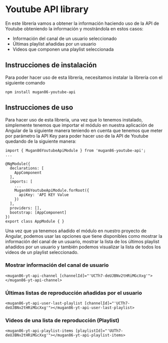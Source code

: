 # Youtube API library

En este librería vamos a obtener la información haciendo uso de la API de Youtube obteniendo la información y mostrándola en estos casos:

* Información del canal de un usuario seleccionado
* Últimas playlist añadidas por un usuario
* Videos que componen una playlist seleccionada

## Instrucciones de instalación

Para poder hacer uso de esta librería, necesitamos instalar la librería con el siguiente comando
```
npm install mugan86-youtube-api
```

## Instrucciones de uso

Para hacer uso de esta librería, una vez que lo tenemos instalado, simplemente tenemos que importar el módulo en nuestra aplicación de Angular de la siguiente manera teniendo en cuenta que tenemos que meter por parámetro la API Key para poder hacer uso de la API de Youtube quedando de la siguiente manera:
```
import { Mugan86YoutubeApiModule } from 'mugan86-youtube-api';
...

@NgModule({
  declarations: [
    AppComponent
  ],
  imports: [
    ...
    Mugan86YoutubeApiModule.forRoot({
      apiKey: 'API KEY Value
    })
  ],
  providers: [],
  bootstrap: [AppComponent]
})
export class AppModule { }

```

Una vez que ya tenemos añadido el módulo en nuestro proyecto de Angular, podemos usar las opciones que tiene disponibles como mostrar la información del canal de un usuario, mostrar la lista de los últimos playlist añadidos por un usuario y también podemos visualizar la lista de todos los videos de un playlist seleccionado.

### Mostrar información del canal de usuario
```
<mugan86-yt-api-channel [channelId]="'UCTh7-deUJBNv2tHRiMGcXxg'"></mugan86-yt-api-channel>
```
### Últimas listas de reproducción añadidas por el usuario
```
<mugan86-yt-api-user-last-playlist [channelId]="'UCTh7-deUJBNv2tHRiMGcXxg'"></mugan86-yt-api-user-last-playlist>
```
### Videos de una lista de reproducción (Playlist)
```
<mugan86-yt-api-playlist-items [playlistId]="'UUTh7-deUJBNv2tHRiMGcXxg'"></mugan86-yt-api-playlist-items>
```